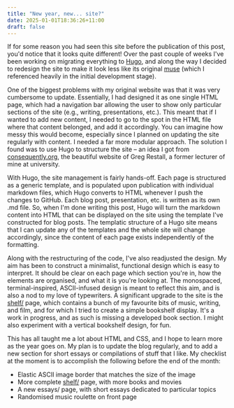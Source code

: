 ```yaml
---
title: "New year, new... site?"
date: 2025-01-01T18:36:26+11:00
draft: false
---
```


If for some reason you had seen this site before the publication of this post, you'd notice that it looks quite different! Over the past couple of weeks I've been working on migrating everything to [Hugo](https://gohugo.io), and along the way I decided to redesign the site to make it look less like its original [muse](https://www.mrbrezina.com) (which I referenced heavily in the initial development stage). 

One of the biggest problems with my original website was that it was very cumbersome to update. Essentially, I had designed it as one single HTML page, which had a navigation bar allowing the user to show only particular sections of the site (e.g., writing, presentations, etc.). This meant that if I wanted to add new content, I needed to go to the spot in the HTML file where that content belonged, and add it accordingly. You can imagine how messy this would become, especially since I planned on updating the site regularly with content. I needed a far more modular approach. The solution I found was to use Hugo to structure the site &ndash; an idea I got from [consequently.org](https://consequently.org), the beautiful website of Greg Restall, a former lecturer of mine at university. 

With Hugo, the site management is fairly hands-off. Each page is structured as a generic template, and is populated upon publication with individual markdown files, which Hugo converts to HTML whenever I push the changes to GitHub. Each blog post, presentation, etc. is written as its own .md file. So, when I'm done writing this post, Hugo will turn the markdown content into HTML that can be displayed on the site using the template I've constructed for blog posts. The templatic structure of a Hugo site means that I can update any of the templates and the whole site will change accordingly, since the content of each page exists independently of the formatting.

Along with the restructuring of the code, I've also readjusted the design. My aim has been to construct a minimalist, functional design which is easy to interpret. It should be clear on each page which section you're in, how the elements are organised, and what it is you're looking at. The monospaced, terminal-inspired, ASCII-infused design is meant to reflect this aim, and is also a nod to my love of typewriters. A significant upgrade to the site is the [shelf/](/shelf) page, which contains a bunch of my favourite bits of music, writing, and film, and for which I tried to create a simple bookshelf display. It's a work in progress, and as such is missing a developed book section. I might also experiment with a vertical bookshelf design, for fun.

This has all taught me a lot about HTML and CSS, and I hope to learn more as the year goes on. My plan is to update the blog regularly, and to add a new section for short essays or compilations of stuff that I like. My checklist at the moment is to accomplish the following before the end of the month:

  - Elastic ASCII image border that matches the size of the image
  - More complete [shelf/](/shelf) page, with more books and movies
  - A new essays/ page, with short essays dedicated to particular topics
  - Randomised music roulette on front page
